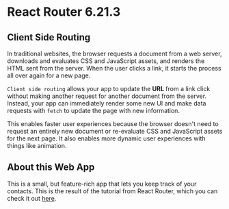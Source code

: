 # React Router 6.21.3

## Client Side Routing

In traditional websites, the browser requests a document from a web server, downloads and evaluates CSS and JavaScript assets, and renders the HTML sent from the server. When the user clicks a link, it starts the process all over again for a new page.

`Client side routing` allows your app to update the **URL** from a link click without making another request for another document from the server. Instead, your app can immediately render some new UI and make data requests with `fetch` to update the page with new information.

This enables faster user experiences because the browser doesn't need to request an entirely new document or re-evaluate CSS and JavaScript assets for the next page. It also enables more dynamic user experiences with things like animation.

## About this Web App

This is a small, but feature-rich app that lets you keep track of your contacts. This is the result of the tutorial from React Router, which you can check it out [here](https://reactrouter.com/en/main/start/tutorial).
